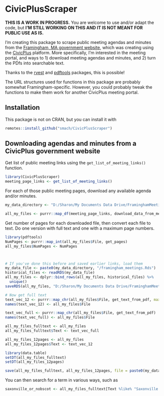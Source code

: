 
<!-- README.md is generated from README.Rmd. Please edit that file -->

# CivicPlusScraper

<!-- badges: start -->
<!-- badges: end -->

**THIS IS A WORK IN PROGRESS.** You are welcome to use and/or adapt the
code, but **I’M STILL WORKING ON THIS AND IT IS NOT MEANT FOR PUBLIC USE
AS IS.**

I’m creating this package to scrape public meeting agendas and minutes
from the [Framingham, MA government
website](http://framinghamma.iqm2.com/Citizens/default.aspx), which was
creating using the [CivicPlus](https://www.civicplus.com/) platform.
More specifically, I’m interested in the meeting portal, and ways to 1)
download meeting agendas and minutes, and 2) turn the PDfs into
searchable text.

Thanks to the [rvest](https://rvest.tidyverse.org/) and
[pdftools](https://docs.ropensci.org/pdftools/) packages, this is
possible!

The URL structures used for functions in this package are probably
somewhat Framingham-specific. However, you could probably tweak the
functions to make them work for another CivicPlus meeting portal.

## Installation

This package is not on CRAN, but you can install it with

``` r
remotes::install_github("smach/CivicPlusScraper")
```

## Downloading agendas and minutes from a CivicPlus government website

Get list of public meeting links using the `get_list_of_meeting_links()`
function.

``` r
library(CivicPlusScraper)
meeting_page_links <- get_list_of_meeting_links()
```

For each of those public meeting pages, download any available agenda
and/or minutes.

``` r
my_data_directory <- "D:/Sharon/My Documents Data Drive/FraminghamMeetings"

all_my_files <- purrr::map_df(meeting_page_links, download_data_from_meeting_page, the_dir = my_data_directory)
```

Get number of pages for each downloaded file, then convert each file to
text. Do one version with full text and one with a maximum page numbers.

``` r
library(pdftools)
NumPages <- purrr::map_int(all_my_files$File, get_pages)
all_my_files$NumPages <- NumPages



# If you've done this before and saved earlier links, load them
my_data_file <- paste0(my_data_directory, "/framingham_meetings.Rds")
historical_files <- readRDS(my_data_file)
all_my_files <- dplyr::bind_rows(all_my_files, historical_files) %>%
  unique()
saveRDS(all_my_files, "D:/Sharon/My Documents Data Drive/FraminghamMeetings/framingham_meetings.Rds")

# Now get full text
text_vec_12 <- purrr::map_chr(all_my_files$File, get_text_from_pdf, max_pages = 12)
names(text_vec_12) <- all_my_files$File

text_vec_full <- purrr::map_chr(all_my_files$File, get_text_from_pdf)
names(text_vec_full) <- all_my_files$File

all_my_files_fulltext <- all_my_files
all_my_files_fulltext$Text <- text_vec_full

all_my_files_12pages <- all_my_files
all_my_files_12pages$Text <- text_vec_12

library(data.table)
setDT(all_my_files_fulltext)
setDT(all_my_files_12pages)

save(all_my_files_fulltext, all_my_files_12pages, file = paste0(my_data_directory, "/framingham_meetings_with_text.Rdata"))
```

You can then search for a term in various ways, such as

``` r
saxonville_or_nobscot <- all_my_files_fulltext[Text %like% "Saxonville|Nobscot"]
```

<!--
You'll still need to render `README.Rmd` regularly, to keep `README.md` up-to-date. `devtools::build_readme()` is handy for this. You could also use GitHub Actions to re-render `README.Rmd` every time you push. An example workflow can be found here: <https://github.com/r-lib/actions/tree/master/examples>.
-->
